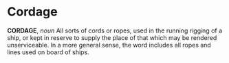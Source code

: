 # Cordage

**CORDAGE**, _noun_ All sorts of cords or ropes, used in the running rigging of a ship, or kept in reserve to supply the place of that which may be rendered unserviceable. In a more general sense, the word includes all ropes and lines used on board of ships.
